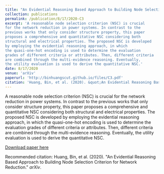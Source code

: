```yaml
---
title: "An Evidential Reasoning Based Approach to Building Node Selection Criterion for Network Reduction"
collection: publications
permalink: /publication/8/17/2020-C3
excerpt: 'A reasonable node selection criterion (NSC) is crucial
for the network reduction in power systems. In contrast to the
previous works that only consider structure property, this paper
proposes a comprehensive and quantitative NSC considering both
structural and electrical properties. The proposed NSC is developed
by employing the evidential reasoning approach, in which
the quasi-one-hot encoding is used to determine the evaluation
grades of different criteria or attributes. Then, different criteria
are combined through the multi-evidence reasoning. Eventually,
the utility evaluation is used to derive the quantitative NSC.'
date: 8/17/2020
venue: 'arXiv'
paperurl: 'http://binhuangscut.github.io/files/C3.pdf'
citation: 'Huang, Bin, et al. (2020). &quot;An Evidential Reasoning Based Approach to Building Node Selection Criterion for Network Reduction.&quot; <i>arXiv</i>.'
---
```

A reasonable node selection criterion (NSC) is crucial
for the network reduction in power systems. In contrast to the
previous works that only consider structure property, this paper
proposes a comprehensive and quantitative NSC considering both
structural and electrical properties. The proposed NSC is developed
by employing the evidential reasoning approach, in which
the quasi-one-hot encoding is used to determine the evaluation
grades of different criteria or attributes. Then, different criteria
are combined through the multi-evidence reasoning. Eventually,
the utility evaluation is used to derive the quantitative NSC.

[Download paper here](http://binhuangscut.github.io/files/C3.pdf)

Recommended citation: Huang, Bin, et al. (2020). "An Evidential Reasoning Based Approach to Building Node Selection Criterion for Network Reduction." <i>arXiv</i>.